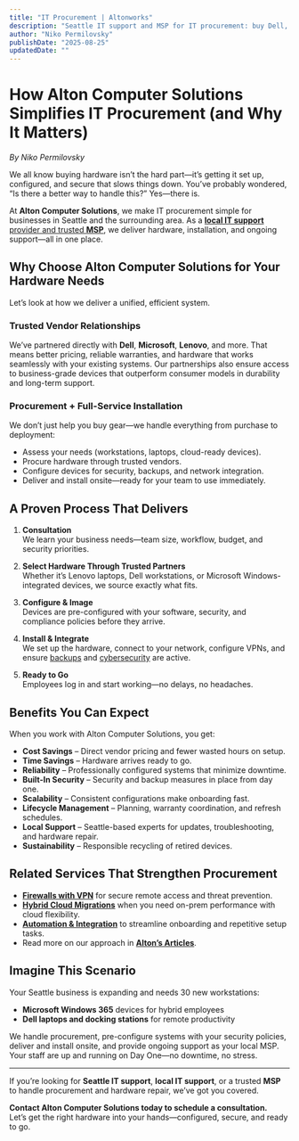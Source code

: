 ```yaml
---
title: "IT Procurement | Altonworks"
description: "Seattle IT support and MSP for IT procurement: buy Dell, Microsoft, and Lenovo hardware through Alton Computer Solutions with local installation, cybersecurity, backup, and hardware repair."
author: "Niko Permilovsky"
publishDate: "2025-08-25"
updatedDate: ""
---
```


# How Alton Computer Solutions Simplifies IT Procurement (and Why It Matters)

_By Niko Permilovsky_

We all know buying hardware isn’t the hard part—it’s getting it set up, configured, and secure that slows things down. You’ve probably wondered, “Is there a better way to handle this?” Yes—there is.

At **Alton Computer Solutions**, we make IT procurement simple for businesses in Seattle and the surrounding area. As a [**local IT support** provider and trusted **MSP**](/solutions/managed-it-plans), we deliver hardware, installation, and ongoing support—all in one place.

## Why Choose Alton Computer Solutions for Your Hardware Needs

Let’s look at how we deliver a unified, efficient system.

### Trusted Vendor Relationships

We’ve partnered directly with **Dell**, **Microsoft**, **Lenovo**, and more. That means better pricing, reliable warranties, and hardware that works seamlessly with your existing systems. Our partnerships also ensure access to business-grade devices that outperform consumer models in durability and long-term support.

### Procurement + Full-Service Installation

We don’t just help you buy gear—we handle everything from purchase to deployment:

- Assess your needs (workstations, laptops, cloud-ready devices).
- Procure hardware through trusted vendors.
- Configure devices for security, backups, and network integration.
- Deliver and install onsite—ready for your team to use immediately.

## A Proven Process That Delivers

1. **Consultation**  
   We learn your business needs—team size, workflow, budget, and security priorities.

2. **Select Hardware Through Trusted Partners**  
   Whether it’s Lenovo laptops, Dell workstations, or Microsoft Windows-integrated devices, we source exactly what fits.

3. **Configure & Image**  
   Devices are pre-configured with your software, security, and compliance policies before they arrive.

4. **Install & Integrate**  
   We set up the hardware, connect to your network, configure VPNs, and ensure [backups](/solutions/backup) and [cybersecurity](/solutions/cybersecurity) are active.

5. **Ready to Go**  
   Employees log in and start working—no delays, no headaches.

## Benefits You Can Expect

When you work with Alton Computer Solutions, you get:

- **Cost Savings** – Direct vendor pricing and fewer wasted hours on setup.
- **Time Savings** – Hardware arrives ready to go.
- **Reliability** – Professionally configured systems that minimize downtime.
- **Built-In Security** – Security and backup measures in place from day one.
- **Scalability** – Consistent configurations make onboarding fast.
- **Lifecycle Management** – Planning, warranty coordination, and refresh schedules.
- **Local Support** – Seattle-based experts for updates, troubleshooting, and hardware repair.
- **Sustainability** – Responsible recycling of retired devices.

## Related Services That Strengthen Procurement

- [**Firewalls with VPN**](/solutions/firewall) for secure remote access and threat prevention.
- [**Hybrid Cloud Migrations**](/solutions/hybrid-cloud-migrations) when you need on-prem performance with cloud flexibility.
- [**Automation & Integration**](/solutions/automation) to streamline onboarding and repetitive setup tasks.
- Read more on our approach in [**Alton’s Articles**](/altons-articles/).

## Imagine This Scenario

Your Seattle business is expanding and needs 30 new workstations:

- **Microsoft Windows 365** devices for hybrid employees
- **Dell laptops and docking stations** for remote productivity

We handle procurement, pre-configure systems with your security policies, deliver and install onsite, and provide ongoing support as your local MSP. Your staff are up and running on Day One—no downtime, no stress.

---

If you’re looking for **Seattle IT support**, **local IT support**, or a trusted **MSP** to handle procurement and hardware repair, we’ve got you covered.

**Contact Alton Computer Solutions today to schedule a consultation.**  
Let’s get the right hardware into your hands—configured, secure, and ready to go.
